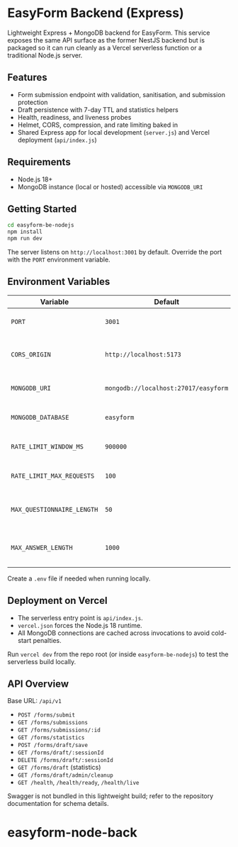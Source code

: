 # EasyForm Backend (Express)

Lightweight Express + MongoDB backend for EasyForm. This service exposes the same API surface as the former NestJS backend but is packaged so it can run cleanly as a Vercel serverless function or a traditional Node.js server.

## Features

- Form submission endpoint with validation, sanitisation, and submission protection
- Draft persistence with 7-day TTL and statistics helpers
- Health, readiness, and liveness probes
- Helmet, CORS, compression, and rate limiting baked in
- Shared Express app for local development (`server.js`) and Vercel deployment (`api/index.js`)

## Requirements

- Node.js 18+
- MongoDB instance (local or hosted) accessible via `MONGODB_URI`

## Getting Started

```bash
cd easyform-be-nodejs
npm install
npm run dev
```

The server listens on `http://localhost:3001` by default. Override the port with the `PORT` environment variable.

## Environment Variables

| Variable | Default | Description |
| --- | --- | --- |
| `PORT` | `3001` | Port for local `server.js` |
| `CORS_ORIGIN` | `http://localhost:5173` | Comma-separated allowed origins or `*` |
| `MONGODB_URI` | `mongodb://localhost:27017/easyform` | MongoDB connection string |
| `MONGODB_DATABASE` | `easyform` | MongoDB database name |
| `RATE_LIMIT_WINDOW_MS` | `900000` | Rate limiter window (ms) |
| `RATE_LIMIT_MAX_REQUESTS` | `100` | Requests allowed per window |
| `MAX_QUESTIONNAIRE_LENGTH` | `50` | Maximum questions per submission |
| `MAX_ANSWER_LENGTH` | `1000` | Maximum characters per text answer |

Create a `.env` file if needed when running locally.

## Deployment on Vercel

- The serverless entry point is `api/index.js`.
- `vercel.json` forces the Node.js 18 runtime.
- All MongoDB connections are cached across invocations to avoid cold-start penalties.

Run `vercel dev` from the repo root (or inside `easyform-be-nodejs`) to test the serverless build locally.

## API Overview

Base URL: `/api/v1`

- `POST /forms/submit`
- `GET /forms/submissions`
- `GET /forms/submissions/:id`
- `GET /forms/statistics`
- `POST /forms/draft/save`
- `GET /forms/draft/:sessionId`
- `DELETE /forms/draft/:sessionId`
- `GET /forms/draft` (statistics)
- `GET /forms/draft/admin/cleanup`
- `GET /health`, `/health/ready`, `/health/live`

Swagger is not bundled in this lightweight build; refer to the repository documentation for schema details.
# easyform-node-back
